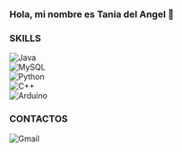 ### Hola, mi nombre es Tania del Angel 👋

<!--
**taniadah/taniadah** is a ✨ _special_ ✨ repository because its `README.md` (this file) appears on your GitHub profile.

Here are some ideas to get you started:

- 🔭 I’m currently working on ...
- 🌱 I’m currently learning ...
- 👯 I’m looking to collaborate on ...
- 🤔 I’m looking for help with ...
- 💬 Ask me about ...
- 📫 How to reach me: ...
- 😄 Pronouns: ...
- ⚡ Fun fact: ...
-->
### SKILLS
![Java](https://img.shields.io/badge/Java-red?style=for-the-badge&logo=appveyor&logoColor=violet&labelColor=101010)<br>
![MySQL](https://img.shields.io/badge/MySQL-orange?style=for-the-badge&logo=mysql&logoColor=blue&labelColor=101010)<br>
![Python](https://img.shields.io/badge/Python-yellow?style=for-the-badge&logo=python&logoColor=blue&labelColor=101010)<br>
![C++](https://img.shields.io/badge/C++-black?style=for-the-badge&logo=cplusplus&logoColor=green&labelColor=101010)<br>
![Arduino](https://img.shields.io/badge/Arduino-informational?style=for-the-badge&logo=cplusplus&logoColor=informational&labelColor=101010)<br>



### CONTACTOS
![Gmail](https://img.shields.io/badge/taniadelangelh@gmail.com-red?style=flat&logo=gmail&logoColor=red&labelColor=101010)<br>
 

